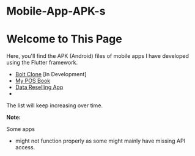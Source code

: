 # Mobile-App-APK-s
# Welcome to This Page

Here, you'll find the APK (Android) files of mobile apps I have developed using the Flutter framework.
- [Bolt Clone](https://github.com/jbraide/Mobile-App-APK-s/blob/master/bolt-clone/bolt-clone.apk) [In Development]
- [My POS Book](https://github.com/jbraide/Mobile-App-APK-s/blob/master/myposbook/myposbook.apk)
- [Data Reselling App](https://microepay.com/download-app/)
- 
The list will keep increasing over time.


**Note:**

Some apps
- might not function properly as some might mainly have missing API access.
